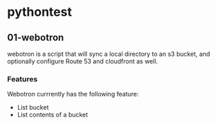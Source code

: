 # pythontest
## 01-webotron
webotron is a script that will sync a local directory to an s3 bucket, and optionally configure Route 53 and cloudfront as well.

### Features
Webotron currrently has the following feature:

- List bucket
- List contents of a bucket 
